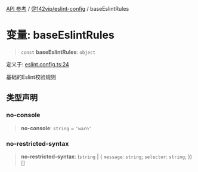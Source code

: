 [API 参考](../../../index.md) / [@142vip/eslint-config](../index.md) / baseEslintRules

# 变量: baseEslintRules

> `const` **baseEslintRules**: `object`

定义于: [eslint.config.ts:24](https://github.com/142vip/core-x/blob/58a4aca72f73ebc92491a458c9b83754486dc296/packages/eslint-config/src/eslint.config.ts#L24)

基础的Eslint校验规则

## 类型声明

### no-console

> **no-console**: `string` = `'warn'`

### no-restricted-syntax

> **no-restricted-syntax**: (`string` \| \{ `message`: `string`; `selector`: `string`; \})[]
